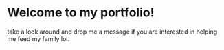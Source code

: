 # Welcome to my portfolio!
take a look around and drop me a message if you are interested in helping me feed my family lol.
